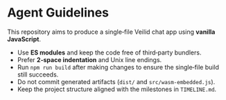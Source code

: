 # Agent Guidelines

This repository aims to produce a single‑file Veilid chat app using **vanilla JavaScript**.

* Use **ES modules** and keep the code free of third‑party bundlers.
* Prefer **2‑space indentation** and Unix line endings.
* Run `npm run build` after making changes to ensure the single‑file build still succeeds.
* Do not commit generated artifacts (`dist/` and `src/wasm-embedded.js`).
* Keep the project structure aligned with the milestones in `TIMELINE.md`.
